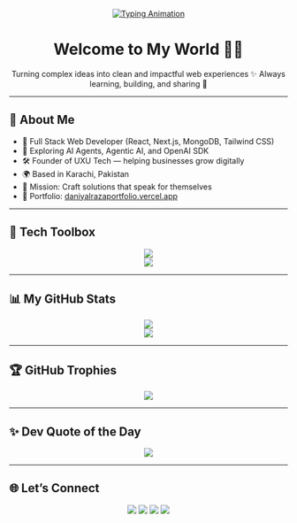 <p align="center">
  <a href="https://github.com/MohammedDaniyalRaza">
    <img src="https://readme-typing-svg.demolab.com?font=Fira+Code&pause=1000&color=F7971E&center=true&vCenter=true&width=500&lines=Hi%2C+I'm+Mohammed+Daniyal+Raza;Full+Stack+Developer;Front-end+Engineer;AI+Agent+Explorer+%F0%9F%A4%96;Passionate+about+building+cool+stuff+%F0%9F%9A%80" alt="Typing Animation" />
  </a>
</p>

<h1 align="center">Welcome to My World 👨‍💻</h1>

<p align="center">
  Turning complex ideas into clean and impactful web experiences ✨  
  Always learning, building, and sharing 🚀
</p>

---

## 🚀 About Me

- 🧠 Full Stack Web Developer (React, Next.js, MongoDB, Tailwind CSS)
- 🤖 Exploring AI Agents, Agentic AI, and OpenAI SDK
- 🛠 Founder of UXU Tech — helping businesses grow digitally
- 🌍 Based in Karachi, Pakistan
- 🎯 Mission: Craft solutions that speak for themselves
- 💼 Portfolio: [daniyalrazaportfolio.vercel.app](https://daniyalrazaportfolio.vercel.app/)

---

## 💼 Tech Toolbox

<div align="center">
  <img src="https://skillicons.dev/icons?i=html,css,js,ts,react,nextjs,nodejs,mongodb,tailwind,vercel,netlify,git,github,figma,python,gcp,vite,canva" />
  <br/>
  <img src="https://skillicons.dev/icons?i=chakraui,shadcn,threejs,framer,streamlit" />
</div>

---

## 📊 My GitHub Stats

<div align="center">
  <img src="https://github-readme-stats.vercel.app/api?username=MohammedDaniyalRaza&show_icons=true&theme=tokyonight&hide_border=true" />
  <br/>
  <img src="https://github-readme-streak-stats.herokuapp.com/?user=MohammedDaniyalRaza&theme=tokyonight&hide_border=true" />
</div>

---

## 🏆 GitHub Trophies

<p align="center">
  <img src="https://github-profile-trophy.vercel.app/?username=MohammedDaniyalRaza&theme=algolia&no-frame=true&row=2&column=4" />
</p>

---

## ✨ Dev Quote of the Day

<p align="center">
  <img src="https://quotes-github-readme.vercel.app/api?type=horizontal&theme=dark" />
</p>

---

## 🌐 Let’s Connect

<div align="center">
  <a href="https://www.linkedin.com/in/mohammed-daniyal-raza-aa26b22ba/" target="_blank"><img src="https://img.shields.io/badge/LinkedIn-blue?style=for-the-badge&logo=linkedin&logoColor=white" /></a>
  <a href="https://x.com/daniyalrazaqa" target="_blank"><img src="https://img.shields.io/badge/Twitter-black?style=for-the-badge&logo=twitter" /></a>
  <a href="https://instagram.com/mohammeddaniyalraza" target="_blank"><img src="https://img.shields.io/badge/Instagram-purple?style=for-the-badge&logo=instagram" /></a>
  <a href="mailto:qadrimohammeddaniyalraza@gmail.com"><img src="https://img.shields.io/badge/Gmail-red?style=for-the-badge&logo=gmail&logoColor=white" /></a>
</div>
